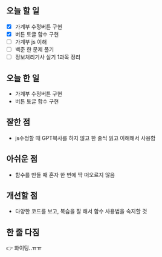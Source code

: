 ## 오늘 할 일
- [x] 가계부 수정버튼 구현
- [x] 버튼 토글 함수 구현
- [ ] 가계부 js 이해
- [ ] 백준 한 문제 풀기
- [ ] 정보처리기사 실기 1과목 정리
## 오늘 한 일
- 가계부 수정버튼 구현
- 버튼 토글 함수 구현
## 잘한 점
- js수정할 때 GPT복사를 하지 않고 한 줄씩 읽고 이해해서 사용함

## 아쉬운 점
- 함수를 만들 때 혼자 한 번에 딱 떠오르지 않음

## 개선할 점
- 다양한 코드를 보고, 복습을 잘 해서 함수 사용법을 숙지할 것

## 한 줄 다짐
👉 화이팅..ㅠㅠ